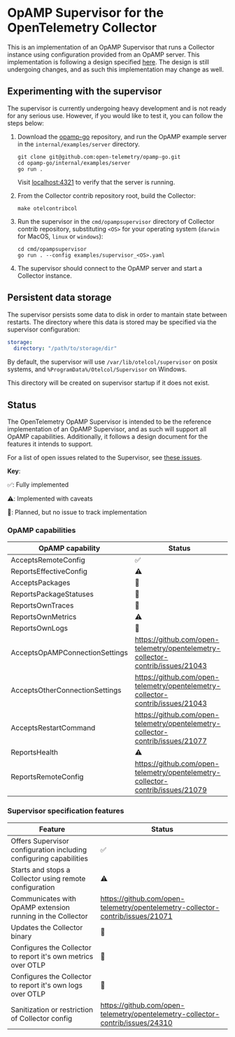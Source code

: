 # OpAMP Supervisor for the OpenTelemetry Collector

This is an implementation of an OpAMP Supervisor that runs a Collector instance using configuration provided from an OpAMP server. This implementation
is following a design specified [here](./specification/README.md).
The design is still undergoing changes, and as such this implementation may change as well.

## Experimenting with the supervisor

The supervisor is currently undergoing heavy development and is not ready for any serious use. However, if you would like to test it, you can follow the steps below:

1. Download the [opamp-go](https://github.com/open-telemetry/opamp-go) repository, and run the OpAMP example server in the `internal/examples/server` directory.

   ```shell
   git clone git@github.com:open-telemetry/opamp-go.git
   cd opamp-go/internal/examples/server
   go run .
   ```

   Visit [localhost:4321](http://localhost:4321) to verify that the server is running.

2. From the Collector contrib repository root, build the Collector:

   ```shell
   make otelcontribcol
   ```

3. Run the supervisor in the `cmd/opampsupervisor` directory of Collector contrib repository, substituting `<OS>` for your operating system (`darwin` for MacOS, `linux` or `windows`):

   ```shell
   cd cmd/opampsupervisor
   go run . --config examples/supervisor_<OS>.yaml
   ```

4. The supervisor should connect to the OpAMP server and start a Collector instance.

## Persistent data storage
The supervisor persists some data to disk in order to mantain state between restarts. The directory where this data is stored may be specified via the supervisor configuration:
```yaml
storage:
  directory: "/path/to/storage/dir"
```

By default, the supervisor will use `/var/lib/otelcol/supervisor` on posix systems, and `%ProgramData%/Otelcol/Supervisor` on Windows.

This directory will be created on supervisor startup if it does not exist.

## Status

The OpenTelemetry OpAMP Supervisor is intended to be the reference
implementation of an OpAMP Supervisor, and as such will support all OpAMP
capabilities. Additionally, it follows a design document for the features it
intends to support.

For a list of open issues related to the Supervisor, see [these issues](https://github.com/open-telemetry/opentelemetry-collector-contrib/issues?q=is%3Aopen+is%3Aissue+label%3Acmd%2Fopampsupervisor).

**Key**:

✅: Fully implemented

⚠️: Implemented with caveats

📅: Planned, but no issue to track implementation

### OpAMP capabilities

| OpAMP capability               | Status                                                                           |
|--------------------------------|----------------------------------------------------------------------------------|
| AcceptsRemoteConfig            | ✅                                                                               |
| ReportsEffectiveConfig         | ⚠️                                                                               |
| AcceptsPackages                | 📅                                                                               |
| ReportsPackageStatuses         | 📅                                                                               |
| ReportsOwnTraces               | 📅                                                                               |
| ReportsOwnMetrics              | ⚠️                                                                               |
| ReportsOwnLogs                 | 📅                                                                               |
| AcceptsOpAMPConnectionSettings | <https://github.com/open-telemetry/opentelemetry-collector-contrib/issues/21043> |
| AcceptsOtherConnectionSettings | <https://github.com/open-telemetry/opentelemetry-collector-contrib/issues/21043> |
| AcceptsRestartCommand          | <https://github.com/open-telemetry/opentelemetry-collector-contrib/issues/21077> |
| ReportsHealth                  | ⚠️                                                                               |
| ReportsRemoteConfig            | <https://github.com/open-telemetry/opentelemetry-collector-contrib/issues/21079> |

### Supervisor specification features

| Feature                                                            | Status                                                                           |
|--------------------------------------------------------------------|----------------------------------------------------------------------------------|
| Offers Supervisor configuration including configuring capabilities | ✅                                                                               |
| Starts and stops a Collector using remote configuration            | ⚠️                                                                               |
| Communicates with OpAMP extension running in the Collector         | <https://github.com/open-telemetry/opentelemetry-collector-contrib/issues/21071> |
| Updates the Collector binary                                       | 📅                                                                               |
| Configures the Collector to report it's own metrics over OTLP      | 📅                                                                               |
| Configures the Collector to report it's own logs over OTLP         | 📅                                                                               |
| Sanitization or restriction of Collector config                    | <https://github.com/open-telemetry/opentelemetry-collector-contrib/issues/24310> |
